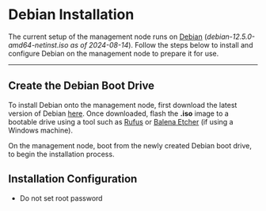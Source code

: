 # Debian Installation

The current setup of the management node runs on [Debian](https://www.debian.org/intro/about) (*debian-12.5.0-amd64-netinst.iso as of 2024-08-14*). Follow the steps below to install and configure Debian on the management node to prepare it for use.

---

## Create the Debian Boot Drive

To install Debian onto the management node, first download the latest version of Debian [here](https://www.debian.org/distrib/netinst). Once downloaded, flash the **.iso** image to a bootable drive using a tool such as [Rufus](https://rufus.ie/en/) or [Balena Etcher](https://www.balena.io/etcher/) (if using a Windows machine).

On the management node, boot from the newly created Debian boot drive, to begin the installation process.

## Installation Configuration

- Do not set root password
